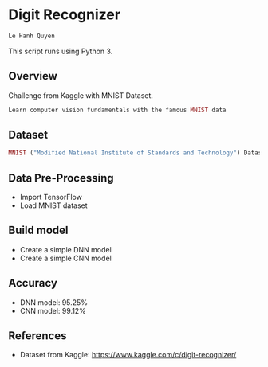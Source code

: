# Digit Recognizer

```php
Le Hanh Quyen
```

This script runs using Python 3.

## Overview

Challenge from Kaggle with MNIST Dataset.

```php
Learn computer vision fundamentals with the famous MNIST data
```

## Dataset

```php
MNIST ("Modified National Institute of Standards and Technology") Dataset
```

## Data Pre-Processing

- Import TensorFlow
- Load MNIST dataset

## Build model

- Create a simple DNN model
- Create a simple CNN model

## Accuracy

- DNN model: 95.25%
- CNN model: 99.12%

## References

- Dataset from Kaggle: https://www.kaggle.com/c/digit-recognizer/
